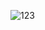 ![123](https://user-images.githubusercontent.com/51735613/204722134-33846912-a9b1-4e42-be19-e729ae26a1a3.png)
